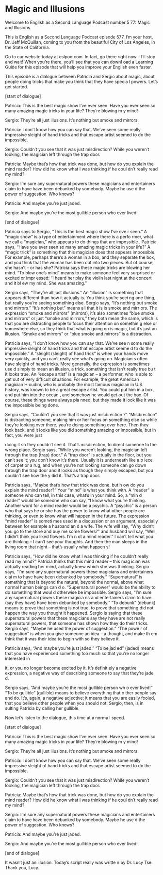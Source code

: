 # Magic and Illusions

Welcome to English as a Second Language Podcast number 5 77: Magic and Illusions.

This is English as a Second Language Podcast episode 577.  I’m your host, Dr. Jeff McQuillan, coming to you from the beautiful City of Los Angeles, in the State of California.

Go to our website today at eslpod.com.  In fact, go there right now – I’ll stop and wait!  When you’re there, you’ll see that you can downl oad a Learning Guide for this episode that will help you improve your English even faster.

This episode is a dialogue between Patricia and Sergio about magic, about people doing tricks that make you think that they have specia l powers.  Let’s get started.

[start of dialogue]

Patricia:  This is the best magic show I’ve ever seen.  Have  you ever seen so many amazing magic tricks in your life?  They’re blowing m y mind!

Sergio:  They’re all just illusions.  It’s nothing but smoke and mirrors.

Patricia:  I don’t know how you can say that.  We’ve seen  some really impressive sleight of hand tricks and that escape artist seemed to do the impossible.

Sergio:  Couldn’t you see that it was just misdirection?   While you weren’t looking, the magician left through the trap door.

Patricia:  Maybe that’s how that trick was done, but how do you explain the mind reader?  How did he know what I was thinking if he coul dn’t really read my mind?

Sergio:  I’m sure any supernatural powers these magicians and entertainers claim to have have been debunked by somebody.  Maybe he use d the power of suggestion.  Who knows?

Patricia:  And maybe you’re just jaded.

Sergio:  And maybe you’re the most gullible person who ever lived!

 [end of dialogue]

Patricia says to Sergio, “This is the best magic show I’ve eve r seen.”  A “magic show” is a type of entertainment where there is a perfo rmer, what we call a “magician,” who appears to do things that are impossible .  Patricia says, “Have you ever seen so many amazing magic tricks in your life?”  A “magic trick” is something that this magician does that appears impossible.   For example, perhaps there’s a woman in a box, and they separate the  box, and you think that the woman has been cut into two pieces.  But of course, she hasn’t – or has she? Patricia says these magic tricks are blowing her mind.  “To blow one’s mind” means to make someone feel very surprised or excited or impr essed: “I heard her play the violin last night at the concert and it bl ew my mind.  She was amazing.”

Sergio says, “They’re all just illusions.”  An “illusion” is something that appears different than how it actually is.  You think you’re seei ng one thing, but really you’re seeing something else.  Sergio says, “It’s nothing but smoke and mirrors.” “It’s nothing but” means all that it is is smoke and mirr ors.  The expression “smoke and mirrors” (mirrors), it’s also sometimes “blue smoke and mirrors” or just “smoke and mirrors,” they both mean the same, which is that you are distracting people to focus their attention on somethin g else or somewhere else, so they think that what is going on is magic, but it’s just  an illusion.  “Smoke and mirrors” or “blue smoke and mirrors” is a distraction.

Patricia says, “I don’t know how you can say that.  We’ve see n some really impressive sleight of hand tricks and that escape artist seeme d to do the impossible.”  A “sleight (sleight) of hand trick” is when  your hands move very quickly, and you can’t really see what’s going on.  Magician s often have sleight of hand tricks.  More generally, the expression is sometimes use d simply to mean an illusion, a trick, something that isn’t really true bu t it looks true.  An “escape artist” is a magician – a performer, who is able to get  out of very difficult situations.  For example, the great American magician H oudini, who is probably the most famous magician in U.S. history, was known to be  a great escape artist. You could put him in a box, and put him into the ocean , and somehow he would get out the box.  Of course, these things were always pla nned, but they made it look like it was the impossible being done.

Sergio says, “Couldn’t you see that it was just misdirection ?”  “Misdirection” is distracting someone, making him or her focus on something else so while they’re looking over there, you’re doing something over here.  Then they look back, and it looks like you did something amazing or impossible, but in fact, you were just

 doing it so they couldn’t see it.  That’s misdirection, to  direct someone to the wrong place.  Sergio says, “While you weren’t looking, the magician left through the trap (trap) door.”  A “trap door” is actually in the floor, but you can’t see it; you don’t know it’s there.  Usually it is underneath like a p iece of carpet or a rug, and when you’re not looking someone can go down through the  trap door and it looks as though they simply escaped, but you couldn’t see how the y did it.  That’s a trap door.

Patricia says, “Maybe that’s how that trick was done, but h ow do you explain the mind reader?”  Your “mind” is what you think with.  A  “reader” is someone who can tell, in this case, what’s in your mind.  So, a “min d reader” would be someone who can say, “I know what you’re thinking.  Another word for a mind reader would be a psychic.  A “psychic” is a person who that says he or she has the power to know what other people are thinking, or even  to know what will happen in the future.  The expression “mind reader” is someti mes used in a discussion or an argument, especially between for example a husband an d a wife.  The wife will say, “Why didn’t you go to the store and buy me some flowers?” and husband will say, “Well, I didn’t think you liked flowers.  I’m n ot a mind reader.”  I can’t tell what you are thinking – I can’t see your thoughts.  And then the man sleeps in the living room that night – that’s usually what happen s!

Patricia says, “How did he know what I was thinking if he  couldn’t really read my mind?”  Patricia thinks that this mind reader – this mag ician was actually reading her mind, actually knew which she was thinking.  Sergio says,  “I’m sure any supernatural powers these magicians and entertainers clai m to have have been debunked by somebody.”  “Supernatural” is something that  is beyond the natural, beyond the normal, above what normal human beings can d o.  “Supernatural power” would be the ability to do something that woul d otherwise be impossible. Sergio says, “I’m sure any supernatural powers these magicia ns and entertainers claim to have (say they have) have been debunked by somebody.”   “To debunk” (debunk) means to prove that something is not true, to prove that something did not happen the way you thought it happened.  Sergio is saying that these supernatural powers that these magicians say they have are  not really supernatural powers, that someone has shown how they do their tricks.  Sergio says, “Maybe he used the power of suggestion.”  “The powe r of suggestion” is when you give someone an idea – a thought, and make th em think that it was their idea to begin with so they believe it.

Patricia says, “And maybe you’re just jaded.”  “To be jad ed” (jaded) means that you have experienced something too much so that you’re no longer interested in

 it, or you no longer become excited by it.  It’s definit ely a negative expression, a negative way of describing someone to say that they’re jade d.

Sergio says, “And maybe you’re the most gullible person wh o ever lived!”  “To be gullible” (gullible) means to believe everything that o ther people say and do.  It’s, again, a negative adjective; it means that you are easily fooled, that you believe other people when you should not.  Sergio, then, is in sulting Patricia by calling her gullible.

Now let’s listen to the dialogue, this time at a norma l speed.

[start of dialogue]

Patricia:  This is the best magic show I’ve ever seen.  Have  you ever seen so many amazing magic tricks in your life?  They’re blowing m y mind!

Sergio:  They’re all just illusions.  It’s nothing but smoke and mirrors.

Patricia:  I don’t know how you can say that.  We’ve seen  some really impressive sleight of hand tricks and that escape artist seemed to do the impossible.

Sergio:  Couldn’t you see that it was just misdirection?   While you weren’t looking, the magician left through the trap door.

Patricia:  Maybe that’s how that trick was done, but how do you explain the mind reader?  How did he know what I was thinking if he coul dn’t really read my mind?

Sergio:  I’m sure any supernatural powers these magicians and entertainers claim to have have been debunked by somebody.  Maybe he use d the power of suggestion.  Who knows?

Patricia:  And maybe you’re just jaded.

Sergio:  And maybe you’re the most gullible person who ever lived!

[end of dialogue]

It wasn’t just an illusion. Today’s script really was writte n by Dr. Lucy Tse.  Thank you, Lucy.





